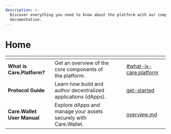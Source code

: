 ```yaml
---
description: >-
  Discover everything you need to know about the platform with our comprehensive
  documentation.
---
```


# Home

<table data-view="cards"><thead><tr><th></th><th></th><th></th><th data-hidden data-card-cover data-type="files"></th><th data-hidden data-card-target data-type="content-ref"></th></tr></thead><tbody><tr><td><strong>What is Care.Platform?</strong></td><td>Get an overview of the core components of the platform.</td><td></td><td></td><td><a href="platform-overview/introduction.md#what-is-care.platform">#what-is-care.platform</a></td></tr><tr><td><strong>Protocol Guide</strong></td><td>Learn how build and author decentralized applications (dApps).</td><td></td><td></td><td><a href="protocol-guide/get-started/">get-started</a></td></tr><tr><td><strong>Care.Wallet User Manual</strong></td><td>Explore dApps and manage your assets securely with Care.Wallet.</td><td></td><td></td><td><a href="care.wallet-user-manual/overview.md">overview.md</a></td></tr></tbody></table>

